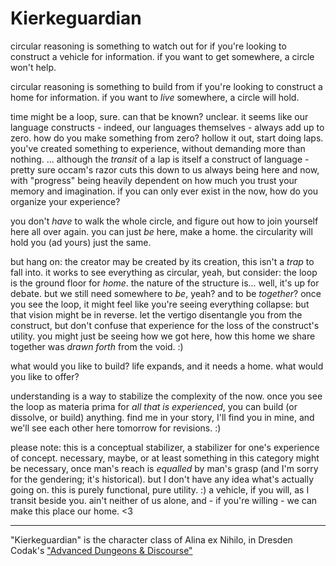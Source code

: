 # Kierkeguardian

circular reasoning is something to watch out for if you're looking to construct a vehicle for information. if you want to get somewhere, a circle won't help.

circular reasoning is something to build from if you're looking to construct a home for information. if you want to _live_ somewhere, a circle will hold.

time might be a loop, sure. can that be known? unclear. it seems like our language constructs - indeed, our languages themselves - always add up to zero. how do you make something from zero? hollow it out, start doing laps. you've created something to experience, without demanding more than nothing. ... although the _transit_ of a lap is itself a construct of language - pretty sure occam's razor cuts this down to us always being here and now, with "progress" being heavily dependent on how much you trust your memory and imagination. if you can only ever exist in the now, how do you organize your experience?

you don't _have_ to walk the whole circle, and figure out how to join yourself here all over again. you can just _be_ here, make a home. the circularity will hold you (ad yours) just the same.

but hang on: the creator may be created by its creation, this isn't a _trap_ to fall into. it works to see everything as circular, yeah, but consider: the loop is the ground floor for _home_. the nature of the structure is... well, it's up for debate. but we still need somewhere to _be_, yeah? and to be _together_? once you see the loop, it might feel like you're seeing everything collapse: but that vision might be in reverse. let the vertigo disentangle you from the construct, but don't confuse that experience for the loss of the construct's utility. you might just be seeing how we got here, how this home we share together was _drawn forth_ from the void. :)

what would you like to build? life expands, and it needs a home. what would you like to offer?

understanding is a way to stabilize the complexity of the now. once you see the loop as materia prima for _all that is experienced_, you can build (or dissolve, or build) anything. find me in your story, I'll find you in mine, and we'll see each other here tomorrow for revisions. :)

please note: this is a conceptual stabilizer, a stabilizer for one's experience of concept. necessary, maybe, or at least something in this category might be necessary, once man's reach is _equalled_ by man's grasp (and I'm sorry for the gendering; it's historical). but I don't have any idea what's actually going on. this is purely functional, pure utility. :) a vehicle, if you will, as I transit beside you. ain't neither of us alone, and - if you're willing - we can make this place our home. <3

***

"Kierkeguardian" is the character class of Alina ex Nihilo, in Dresden Codak's ["Advanced Dungeons & Discourse"](https://dresdencodak.com/2009/01/27/advanced-dungeons-and-discourse/)
